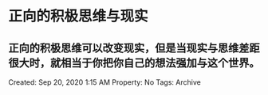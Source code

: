 # 正向的积极思维与现实

## 正向的积极思维可以改变现实，但是当现实与思维差距很大时，就相当于你把你自己的想法强加与这个世界。

Created: Sep 20, 2020 1:15 AM
Property: No
Tags: Archive